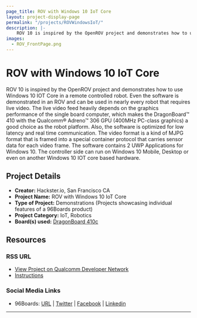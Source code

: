 ```yaml
---
page_title: ROV with Windows 10 IoT Core
layout: project-display-page
permalink: "/projects/ROVWindowsIoT/"
description: |-
    ROV 10 is inspired by the OpenROV project and demonstrates how to use Windows 10 IOT Core in a remote controlled robot. Even the software is demonstrated in an ROV and can be used in nearly every robot that requires live video.
images:
  - ROV_FrontPage.png
---
```

# ROV with Windows 10 IoT Core

ROV 10 is inspired by the OpenROV project and demonstrates how to use Windows 10 IOT Core in a remote controlled robot. Even the software is demonstrated in an ROV and can be used in nearly every robot that requires live video. The live video feed
heavily depends on the graphics performance of the single board computer, which makes the DragonBoard™ 410 with the Qualcomm® Adreno™ 306 GPU (400MHz PC-class graphics) a good choice as the robot platform.
Also, the software is optimized for low latency and real time communication. The video format is a kind of MJPG format that is framed into a special container protocol that carries sensor data for each video frame. The software contains 2 UWP
Applications for Windows 10. The controller side can run on Windows 10 Mobile, Desktop or even on another Windows 10 IOT core based hardware.

## Project Details

- **Creator:** Hackster.io, San Francisco CA
- **Project Name:** ROV with Windows 10 IoT Core
- **Type of Project:** Demonstrations (Projects showcasing individual features of a 96Boards product)
- **Project Category:** IoT, Robotics
- **Board(s) used:** [DragonBoard 410c](http://www._96boards.org/product/dragonboard410c/)

## Resources

### RSS URL

- [View Project on Qualcomm Developer Network](https://developer.qualcomm.com/project/rov-windows-10-iot-core)
- [Instructions](https://www.hackster.io/rov10/windows-10-iot-core-rov-1fd752?ref=search&ref_id=DragonBoard&offset=3)

### Social Media Links

- 96Boards: [URL](http://www._96boards.org/) &#124; [Twitter](https://twitter.com/96boards) &#124; [Facebook](https://www.facebook.com/96Boards) &#124; [Linkedin](https://www.linkedin.com/showcase/6637095/)


***
